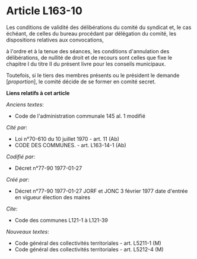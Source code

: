 # Article L163-10

Les conditions de validité des délibérations du comité du syndicat et, le cas échéant, de celles du bureau procédant par
délégation du comité, les dispositions relatives aux convocations,

à l'ordre et à la tenue des séances, les conditions d'annulation des délibérations, de nullité de droit et de recours sont
celles que fixe le chapitre I du titre II du présent livre pour les conseils municipaux. 

Toutefois, si le tiers des membres présents ou le président le demande [*proportion*], le comité décide de se former en
comité secret.

**Liens relatifs à cet article**

_Anciens textes_:

  - Code de l'administration communale 145 al. 1 modifié

_Cité par_:

  - Loi n°70-610 du 10 juillet 1970 - art. 11 (Ab)
  - CODE DES COMMUNES. - art. L163-14-1 (Ab)

_Codifié par_:

  - Décret n°77-90 1977-01-27

_Créé par_:

  - Décret n°77-90 1977-01-27 JORF et JONC 3 février 1977 date d'entrée en vigueur élection des maires

_Cite_:

  - Code des communes L121-1 à L121-39

_Nouveaux textes_:

  - Code général des collectivités territoriales - art. L5211-1 (M)
  - Code général des collectivités territoriales - art. L5212-4 (M)
